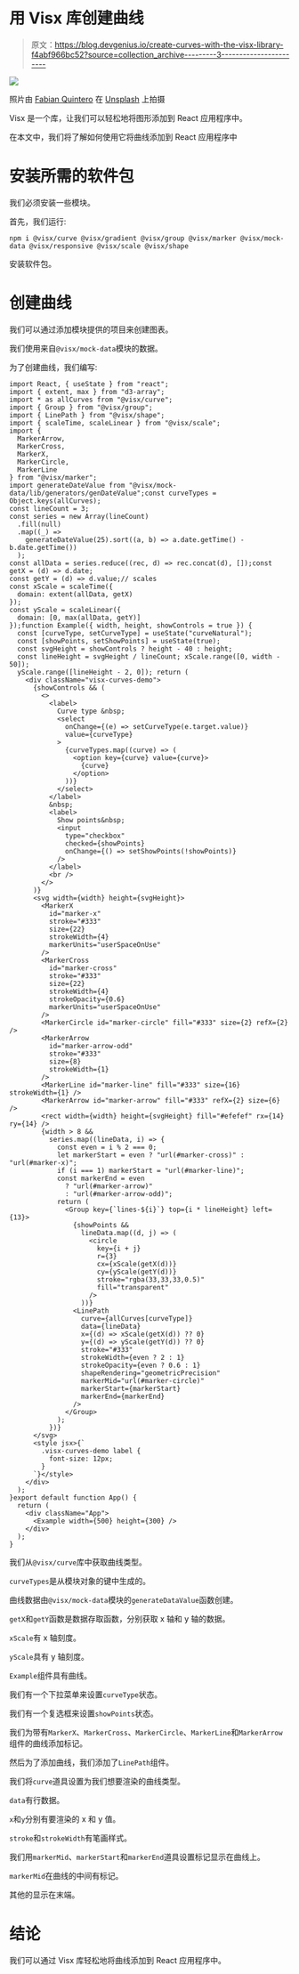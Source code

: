 # 用 Visx 库创建曲线

> 原文：<https://blog.devgenius.io/create-curves-with-the-visx-library-f4abf966bc52?source=collection_archive---------3----------------------->

![](img/ab5a22175e445202e0a62c3990306c02.png)

照片由 [Fabian Quintero](https://unsplash.com/@onefabian?utm_source=medium&utm_medium=referral) 在 [Unsplash](https://unsplash.com?utm_source=medium&utm_medium=referral) 上拍摄

Visx 是一个库，让我们可以轻松地将图形添加到 React 应用程序中。

在本文中，我们将了解如何使用它将曲线添加到 React 应用程序中

# 安装所需的软件包

我们必须安装一些模块。

首先，我们运行:

```
npm i @visx/curve @visx/gradient @visx/group @visx/marker @visx/mock-data @visx/responsive @visx/scale @visx/shape
```

安装软件包。

# 创建曲线

我们可以通过添加模块提供的项目来创建图表。

我们使用来自`@visx/mock-data`模块的数据。

为了创建曲线，我们编写:

```
import React, { useState } from "react";
import { extent, max } from "d3-array";
import * as allCurves from "@visx/curve";
import { Group } from "@visx/group";
import { LinePath } from "@visx/shape";
import { scaleTime, scaleLinear } from "@visx/scale";
import {
  MarkerArrow,
  MarkerCross,
  MarkerX,
  MarkerCircle,
  MarkerLine
} from "@visx/marker";
import generateDateValue from "@visx/mock-data/lib/generators/genDateValue";const curveTypes = Object.keys(allCurves);
const lineCount = 3;
const series = new Array(lineCount)
  .fill(null)
  .map((_) =>
    generateDateValue(25).sort((a, b) => a.date.getTime() - b.date.getTime())
  );
const allData = series.reduce((rec, d) => rec.concat(d), []);const getX = (d) => d.date;
const getY = (d) => d.value;// scales
const xScale = scaleTime({
  domain: extent(allData, getX)
});
const yScale = scaleLinear({
  domain: [0, max(allData, getY)]
});function Example({ width, height, showControls = true }) {
  const [curveType, setCurveType] = useState("curveNatural");
  const [showPoints, setShowPoints] = useState(true);
  const svgHeight = showControls ? height - 40 : height;
  const lineHeight = svgHeight / lineCount; xScale.range([0, width - 50]);
  yScale.range([lineHeight - 2, 0]); return (
    <div className="visx-curves-demo">
      {showControls && (
        <>
          <label>
            Curve type &nbsp;
            <select
              onChange={(e) => setCurveType(e.target.value)}
              value={curveType}
            >
              {curveTypes.map((curve) => (
                <option key={curve} value={curve}>
                  {curve}
                </option>
              ))}
            </select>
          </label>
          &nbsp;
          <label>
            Show points&nbsp;
            <input
              type="checkbox"
              checked={showPoints}
              onChange={() => setShowPoints(!showPoints)}
            />
          </label>
          <br />
        </>
      )}
      <svg width={width} height={svgHeight}>
        <MarkerX
          id="marker-x"
          stroke="#333"
          size={22}
          strokeWidth={4}
          markerUnits="userSpaceOnUse"
        />
        <MarkerCross
          id="marker-cross"
          stroke="#333"
          size={22}
          strokeWidth={4}
          strokeOpacity={0.6}
          markerUnits="userSpaceOnUse"
        />
        <MarkerCircle id="marker-circle" fill="#333" size={2} refX={2} />
        <MarkerArrow
          id="marker-arrow-odd"
          stroke="#333"
          size={8}
          strokeWidth={1}
        />
        <MarkerLine id="marker-line" fill="#333" size={16} strokeWidth={1} />
        <MarkerArrow id="marker-arrow" fill="#333" refX={2} size={6} />
        <rect width={width} height={svgHeight} fill="#efefef" rx={14} ry={14} />
        {width > 8 &&
          series.map((lineData, i) => {
            const even = i % 2 === 0;
            let markerStart = even ? "url(#marker-cross)" : "url(#marker-x)";
            if (i === 1) markerStart = "url(#marker-line)";
            const markerEnd = even
              ? "url(#marker-arrow)"
              : "url(#marker-arrow-odd)";
            return (
              <Group key={`lines-${i}`} top={i * lineHeight} left={13}>
                {showPoints &&
                  lineData.map((d, j) => (
                    <circle
                      key={i + j}
                      r={3}
                      cx={xScale(getX(d))}
                      cy={yScale(getY(d))}
                      stroke="rgba(33,33,33,0.5)"
                      fill="transparent"
                    />
                  ))}
                <LinePath
                  curve={allCurves[curveType]}
                  data={lineData}
                  x={(d) => xScale(getX(d)) ?? 0}
                  y={(d) => yScale(getY(d)) ?? 0}
                  stroke="#333"
                  strokeWidth={even ? 2 : 1}
                  strokeOpacity={even ? 0.6 : 1}
                  shapeRendering="geometricPrecision"
                  markerMid="url(#marker-circle)"
                  markerStart={markerStart}
                  markerEnd={markerEnd}
                />
              </Group>
            );
          })}
      </svg>
      <style jsx>{`
        .visx-curves-demo label {
          font-size: 12px;
        }
      `}</style>
    </div>
  );
}export default function App() {
  return (
    <div className="App">
      <Example width={500} height={300} />
    </div>
  );
}
```

我们从`@visx/curve`库中获取曲线类型。

`curveTypes`是从模块对象的键中生成的。

曲线数据由`@visx/mock-data`模块的`generateDataValue`函数创建。

`getX`和`getY`函数是数据存取函数，分别获取 x 轴和 y 轴的数据。

`xScale`有 x 轴刻度。

`yScale`具有 y 轴刻度。

`Example`组件具有曲线。

我们有一个下拉菜单来设置`curveType`状态。

我们有一个复选框来设置`showPoints`状态。

我们为带有`MarkerX`、`MarkerCross`、`MarkerCircle`、`MarkerLine`和`MarkerArrow`组件的曲线添加标记。

然后为了添加曲线，我们添加了`LinePath`组件。

我们将`curve`道具设置为我们想要渲染的曲线类型。

`data`有行数据。

`x`和`y`分别有要渲染的 x 和 y 值。

`stroke`和`strokeWidth`有笔画样式。

我们用`markerMid`、`markerStart`和`markerEnd`道具设置标记显示在曲线上。

`markerMid`在曲线的中间有标记。

其他的显示在末端。

# 结论

我们可以通过 Visx 库轻松地将曲线添加到 React 应用程序中。